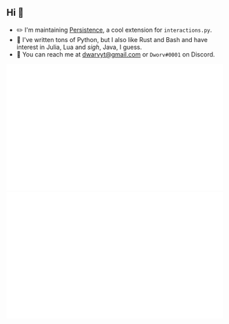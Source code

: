 ## Hi 👋
- ✏️ I'm maintaining [Persistence](https://github.com/interactions-py/persistence), a cool extension for `interactions.py`.
- 🧠 I've written tons of Python, but I also like Rust and Bash and have interest in Julia, Lua and *sigh*, Java, I guess.
- 💬 You can reach me at dwarvyt@gmail.com or `Dworv#0001` on Discord.

![](https://raw.githubusercontent.com/Dworv/github-stats/master/generated/overview.svg#gh-dark-mode-only)
![](https://raw.githubusercontent.com/Dworv/github-stats/master/generated/languages.svg#gh-dark-mode-only)
